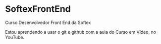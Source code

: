 # SoftexFrontEnd
Curso Desenvolvedor Front End da Softex

Estou aprendendo a usar o git e github com a aula do Curso em Vídeo, no YouTube.
